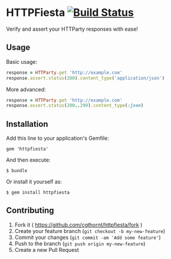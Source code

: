 # HTTPFiesta [![Build Status](https://travis-ci.org/cgthornt/httpfiesta.svg?branch=master)](https://travis-ci.org/cgthornt/httpfiesta)

Verify and assert your HTTParty responses with ease!

## Usage
Basic usage:
```ruby
response = HTTParty.get 'http://example.com'
response.assert.status(200).content_type('application/json')
```

More advanced:
```ruby
response = HTTParty.get 'http://example.com'
response.assert.status(200..299).content_type(:json)
```

## Installation

Add this line to your application's Gemfile:

    gem 'httpfiesta'

And then execute:

    $ bundle

Or install it yourself as:

    $ gem install httpfiesta

## Contributing

1. Fork it ( https://github.com/cgthornt/httpfiesta/fork )
2. Create your feature branch (`git checkout -b my-new-feature`)
3. Commit your changes (`git commit -am 'Add some feature'`)
4. Push to the branch (`git push origin my-new-feature`)
5. Create a new Pull Request
